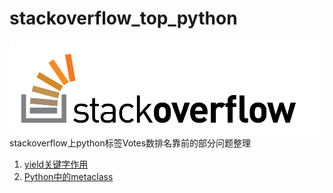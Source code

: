 # stackoverflow_top_python
![img](/images/01.png)
stackoverflow上python标签Votes数排名靠前的部分问题整理

1. [yield关键字作用](https://github.com/helloted/stackoverflow_top_python/blob/master/content/what-does-the-yield-keyword-do.md)
2. [Python中的metaclass](https://github.com/helloted/stackoverflow_top_python/blob/master/content/what-is-a-metaclass-in-python.md)


